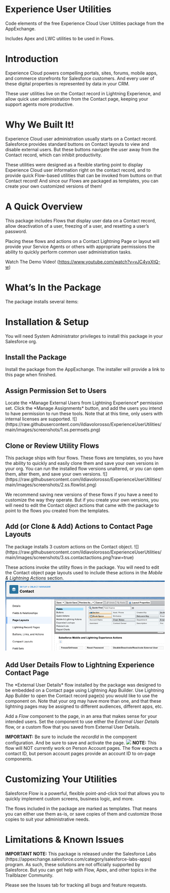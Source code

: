 # Experience User Utilities
Code elements of the free Experience Cloud User Utilities package from the AppExchange.

Includes Apex and LWC utilities to be used in Flows.

<h1>Introduction</h1>
Experience Cloud powers compelling portals, sites, forums, mobile apps, and commerce storefronts for Salesforce customers. And every user of these digital properties is represented by data in your CRM.

These user utilities live on the Contact record in Lightning Experience, and allow quick user administration from the Contact page, keeping your support agents more productive.

<h1>Why We Built It!</h1>
Experience Cloud user administration usually starts on a Contact record. Salesforce provides standard buttons on Contact layouts to view and disable external users. But these buttons navigate the user away from the Contact record, which can inhibit productivity.

These utilities were designed as a flexible starting point to display Experience Cloud user information right on the contact record, and to provide quick Flow-based utilities that can be invoked from buttons on that Contact record! And since our Flows are packaged as templates, you can create your own customized versions of them!

<h1>A Quick Overview</h1>
This package includes Flows that display user data on a Contact record, allow deactivation of a user, freezing of a user, and resetting a user’s password.

Placing these flows and actions on a Contact Lightning Page or layout will provide your Service Agents or others with appropriate permissions the ability to quickly perform common user administration tasks.

Watch The Demo Video! (https://www.youtube.com/watch?v=vJC4yxXtQ-w)

<h1>What’s In the Package</h1>
The package installs several items:

<h1>Installation & Setup</h1>
You will need System Administrator privileges to install this package in your Salesforce org.

<h2>Install the Package</h2>
Install the package from the AppExchange. The installer will provide a link to this page when finished.

<h2>Assign Permission Set to Users</h2>
Locate the *Manage External Users from Lightning Experience* permission set. Click the *Manage Assignments* button, and add the users you intend to have permission to run these tools. Note that at this time, only users with internal licenses are supported.
![](https://raw.githubusercontent.com/ildiavolorosso/ExperienceUserUtilities/main/images/screenshots/1.ss.permsets.png)

<h2>Clone or Review Utility Flows</h2>
This package ships with four flows. These flows are templates, so you have the ability to quickly and easily clone them and save your own versions in your org. You can run the installed flow versions unaltered, or you can open them, alter them, and save your own versions.
![](https://raw.githubusercontent.com/ildiavolorosso/ExperienceUserUtilities/main/images/screenshots/2.ss.flowlist.png)

We recommend saving new versions of these flows if you have a need to customize the way they operate. But if you create your own versions, you will need to edit the Contact object actions that came with the package to point to the flows you created from the templates.

<h2>Add (or Clone & Add) Actions to Contact Page Layouts</h2>
The package installs 3 custom actions on the Contact object.
![](https://raw.githubusercontent.com/ildiavolorosso/ExperienceUserUtilities/main/images/screenshots/3.ss.contactactions.png?raw=true)

These actions invoke the utility flows in the package. You will need to edit the Contact object page layouts used to include these actions in the *Mobile & Lightning Actions* section.
![](https://raw.githubusercontent.com/ildiavolorosso/ExperienceUserUtilities/main/images/screenshots/4.ss.contactlayout.png)

<h2>Add User Details Flow to Lightning Experience Contact Page</h2>
The *External User Details* flow installed by the package was designed to be embedded on a Contact page using Lightning App Builder. Use Lightning App Builder to open the Contact record page(s) you would like to use the component on. Note that your org may have more than one, and that these lightning pages may be assigned to different audiences, different apps, etc.

Add a *Flow* component to the page, in an area that makes sense for your intended users. Set the component to use either the *External User Details* flow, or a custom flow that you saved from External User Details.

<b>IMPORTANT:</b> Be sure to include the _recordId_ in the component configuration. And be sure to save and activate the page.
![ ](https://raw.githubusercontent.com/ildiavolorosso/ExperienceUserUtilities/main/images/5.ss.contactpageedit.png)
<b>NOTE:</b> This flow will NOT currently work on Person Account pages. The flow expects a contact ID, but person account pages provide an account ID to on-page components.

<h1>Customizing Your Utilities</h1>
Salesforce Flow is a powerful, flexible point-and-click tool that allows you to quickly implement custom screens, business logic, and more.

The flows included in the package are marked as templates. That means you can either use them as-is, or save copies of them and customize those copies to suit your administrative needs.

<h1>Limitations & Known Issues</h1>
<b>IMPORTANT NOTE:</b> This package is released under the Salesforce Labs (https://appexchange.salesforce.com/category/salesforce-labs-apps) program. As such, these solutions are not officially supported by Salesforce. But you can get help with Flow, Apex, and other topics in the Trailblazer Community.

Please see the Issues tab for tracking all bugs and feature requests.




